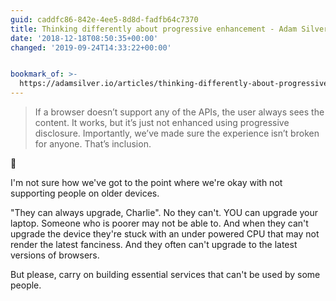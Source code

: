 ```yaml
---
guid: caddfc86-842e-4ee5-8d8d-fadfb64c7370
title: Thinking differently about progressive enhancement - Adam Silver
date: '2018-12-18T08:50:35+00:00'
changed: '2019-09-24T14:33:22+00:00'


bookmark_of: >-
  https://adamsilver.io/articles/thinking-differently-about-progressive-enhancement/
---
```


> If a browser doesn’t support any of the APIs, the user always sees the content. It works, but it’s just not enhanced using progressive disclosure. Importantly, we’ve made sure the experience isn’t broken for anyone. That’s inclusion.

💯

I'm not sure how we've got to the point where we're okay with not supporting people on older devices. 

"They can always upgrade, Charlie". No they can't. YOU can upgrade your laptop. Someone who is poorer may not be able to. And when they can't upgrade the device they're stuck with an under powered CPU that may not render the latest fanciness. And they often can't upgrade to the latest versions of browsers.

But please, carry on building essential services that can't be used by some people. 
